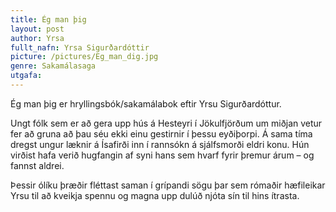 ```yaml
---
title: Ég man þig
layout: post
author: Yrsa
fullt_nafn: Yrsa Sigurðardóttir
picture: /pictures/Eg_man_dig.jpg
genre: Sakamálasaga
utgafa: 
---
```

Ég man þig er hryllingsbók/sakamálabok eftir Yrsu Sigurðardóttur.

Ungt fólk sem er að gera upp hús á Hesteyri í Jökulfjörðum um miðjan vetur fer að gruna að þau séu ekki einu gestirnir í þessu eyðiþorpi. Á sama tíma dregst ungur læknir á Ísafirði inn í rannsókn á sjálfsmorði eldri konu. Hún virðist hafa verið hugfangin af syni hans sem hvarf fyrir þremur árum – og fannst aldrei.

Þessir ólíku þræðir fléttast saman í grípandi sögu þar sem rómaðir hæfileikar Yrsu til að kveikja spennu og magna upp dulúð njóta sín til hins ítrasta.